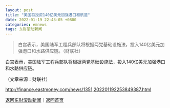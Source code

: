 ```yaml
---
layout: post
title: "美国将投资140亿美元加强港口和航道"
date: 2022-01-19 22:43:05 +0800
categories: emnews
tags: 东财滚动新闻
---
```

> 白宫表示，美国陆军工程兵部队将根据两党基础设施法，投入140亿美元加强港口和水路供应链。（财联社）

<p>白宫表示，美国陆军工程兵部队将根据两党基础设施法，投入140亿美元加强港口和水路供应链。</p><p class="em_media">（文章来源：财联社）</p>

<http://finance.eastmoney.com/news/1351,202201192253849387.html>

[返回东财滚动新闻](//finews.withounder.com/emnews/)｜[返回首页](//finews.withounder.com/)